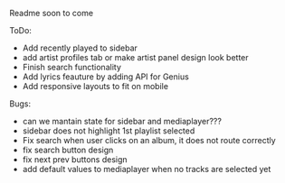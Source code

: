 Readme soon to come

ToDo:
- Add recently played to sidebar
- add artist profiles tab or make artist panel design look better
- Finish search functionality
- Add lyrics feauture by adding API for Genius
- Add responsive layouts to fit on mobile

Bugs:
- can we mantain state for sidebar and mediaplayer???
- sidebar does not highlight 1st playlist selected
- Fix search when user clicks on an album, it does not route correctly
- fix search button design
- fix next prev buttons design
- add default values to mediaplayer when no tracks are selected yet